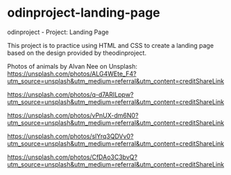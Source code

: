 # odinproject-landing-page
odinproject - Project: Landing Page

This project is to practice using HTML and CSS to create a landing
page based on the design provided by theodinproject.

Photos of animals by Alvan Nee on Unsplash: 
https://unsplash.com/photos/ALG4WEte_F4?utm_source=unsplash&utm_medium=referral&utm_content=creditShareLink

https://unsplash.com/photos/q-d7ARILppw?utm_source=unsplash&utm_medium=referral&utm_content=creditShareLink

https://unsplash.com/photos/vPnUX-dm6N0?utm_source=unsplash&utm_medium=referral&utm_content=creditShareLink

https://unsplash.com/photos/slYrq3QDVv0?utm_source=unsplash&utm_medium=referral&utm_content=creditShareLink

https://unsplash.com/photos/CfDAo3C3bvQ?utm_source=unsplash&utm_medium=referral&utm_content=creditShareLink